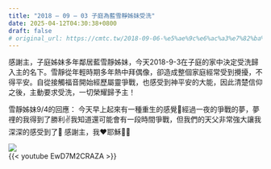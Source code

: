 ```yaml
---
title: "2018 – 09 – 03 子庭為藍雪靜姊妹受洗"
date: 2025-04-12T04:30:38+0800
draft: false
# original_url: https://cmtc.tw/2018-09-06-%e5%ae%9c%e6%ac%a3%e7%82%ba%e6%af%8d%e8%a6%aa%e5%8f%97%e6%b4%97
---
```



感謝主，子庭姊妹多年鄰居藍雪靜姊妹，今天2018-9-3在子庭的家中決定受洗歸入主的名下。雪靜從年輕時期多年熱中拜偶像，卻造成整個家庭經常受到攪擾，不得平安。自從接觸福音開始經歷屬靈爭戰，也感受到神平安的大能，因此清楚信仰之後，主動要求受洗，一切榮耀歸予主！

雪靜姊妹9/4的回應：
今天早上起來有一種重生的感覺🌺經過一夜的爭戰的夢，夢𥚃的我得到了勝利✌️我知道還可能會有一段時間爭戰，但我們的天父非常強大讓我深深的感受到了💪
感謝主，我❤️耶穌💯💯
<br>

![](/images/藍雪靜受洗.jpg)
<br>
{{< youtube EwD7M2CRAZA >}}
